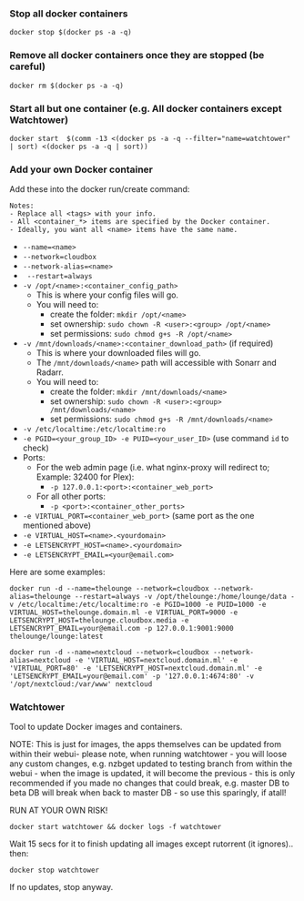 ### Stop all docker containers

```
docker stop $(docker ps -a -q)
```

### Remove all docker containers once they are stopped (be careful)

```
docker rm $(docker ps -a -q)
```

### Start all but one container (e.g. All docker containers except Watchtower)

```
docker start  $(comm -13 <(docker ps -a -q --filter="name=watchtower" | sort) <(docker ps -a -q | sort))
```

### Add your own Docker container


Add these into the docker run/create command:

```
Notes: 
- Replace all <tags> with your info.
- All <container_*> items are specified by the Docker container. 
- Ideally, you want all <name> items have the same name.
```

- `--name=<name>`
- `--network=cloudbox `
- `--network-alias=<name> `
- ` --restart=always`
- `-v /opt/<name>:<container_config_path>` 
  - This is where your config files will go.
  - You will need to:
    - create the folder: `mkdir /opt/<name>`
    - set ownership: `sudo chown -R <user>:<group> /opt/<name>`
    - set permissions: `sudo chmod g+s -R /opt/<name>`
- `-v /mnt/downloads/<name>:<container_download_path>` (if required)
  - This is where your downloaded files will go.
  - The `/mnt/downloads/<name>` path will accessible with Sonarr and Radarr. 
  - You will need to: 
    - create the folder: `mkdir /mnt/downloads/<name>`
    - set ownership: `sudo chown -R <user>:<group> /mnt/downloads/<name>`
    - set permissions: `sudo chmod g+s -R /mnt/downloads/<name>`
- `-v /etc/localtime:/etc/localtime:ro`
- `-e PGID=<your_group_ID> -e PUID=<your_user_ID>` (use command `id` to check)
- Ports:
  - For the web admin page (i.e. what nginx-proxy will redirect to; Example: 32400 for Plex):
    - `-p 127.0.0.1:<port>:<container_web_port>` 
  - For all other ports:
    - `-p <port>:<container_other_ports>` 
- `-e VIRTUAL_PORT=<container_web_port>` (same port as the one mentioned above)
- `-e VIRTUAL_HOST=<name>.<yourdomain>`
- `-e LETSENCRYPT_HOST=<name>.<yourdomain>`
- `-e LETSENCRYPT_EMAIL=<your@email.com>` 


Here are some examples: 


```
docker run -d --name=thelounge --network=cloudbox --network-alias=thelounge --restart=always -v /opt/thelounge:/home/lounge/data -v /etc/localtime:/etc/localtime:ro -e PGID=1000 -e PUID=1000 -e VIRTUAL_HOST=thelounge.domain.ml -e VIRTUAL_PORT=9000 -e LETSENCRYPT_HOST=thelounge.cloudbox.media -e LETSENCRYPT_EMAIL=your@email.com -p 127.0.0.1:9001:9000 thelounge/lounge:latest
```

```
docker run -d --name=nextcloud --network=cloudbox --network-alias=nextcloud -e 'VIRTUAL_HOST=nextcloud.domain.ml' -e 'VIRTUAL_PORT=80' -e 'LETSENCRYPT_HOST=nextcloud.domain.ml' -e 'LETSENCRYPT_EMAIL=your@email.com' -p '127.0.0.1:4674:80' -v '/opt/nextcloud:/var/www' nextcloud
```



### Watchtower

Tool to update Docker images and containers. 

NOTE: This is just for images, the apps themselves can be updated from within  their webui- please note, when running watchtower - you will loose any custom changes, e.g. nzbget updated to testing branch from within the webui - when the image is updated, it will become the previous - this is only recommended if you made no changes that could break, e.g. master DB to beta DB will break when back to master DB - so use this sparingly, if atall!

RUN AT YOUR OWN RISK!



```
docker start watchtower && docker logs -f watchtower
```

Wait 15 secs for it to finish updating all images except rutorrent (it ignores).. then:

```
docker stop watchtower
```

If no updates, stop anyway.


